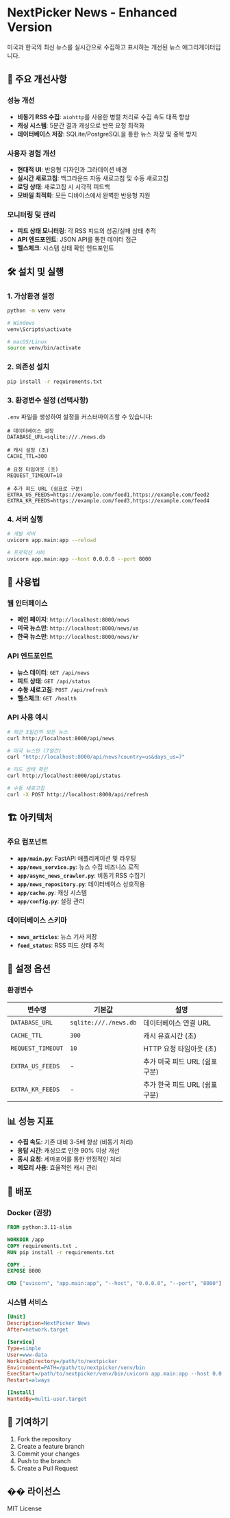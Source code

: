 # NextPicker News - Enhanced Version

미국과 한국의 최신 뉴스를 실시간으로 수집하고 표시하는 개선된 뉴스 애그리게이터입니다.

## 🚀 주요 개선사항

### 성능 개선
- **비동기 RSS 수집**: `aiohttp`를 사용한 병렬 처리로 수집 속도 대폭 향상
- **캐싱 시스템**: 5분간 결과 캐싱으로 반복 요청 최적화
- **데이터베이스 저장**: SQLite/PostgreSQL을 통한 뉴스 저장 및 중복 방지

### 사용자 경험 개선
- **현대적 UI**: 반응형 디자인과 그라데이션 배경
- **실시간 새로고침**: 백그라운드 자동 새로고침 및 수동 새로고침
- **로딩 상태**: 새로고침 시 시각적 피드백
- **모바일 최적화**: 모든 디바이스에서 완벽한 반응형 지원

### 모니터링 및 관리
- **피드 상태 모니터링**: 각 RSS 피드의 성공/실패 상태 추적
- **API 엔드포인트**: JSON API를 통한 데이터 접근
- **헬스체크**: 시스템 상태 확인 엔드포인트

## 🛠 설치 및 실행

### 1. 가상환경 설정
```bash
python -m venv venv

# Windows
venv\Scripts\activate

# macOS/Linux
source venv/bin/activate
```

### 2. 의존성 설치
```bash
pip install -r requirements.txt
```

### 3. 환경변수 설정 (선택사항)
`.env` 파일을 생성하여 설정을 커스터마이즈할 수 있습니다:

```env
# 데이터베이스 설정
DATABASE_URL=sqlite:///./news.db

# 캐시 설정 (초)
CACHE_TTL=300

# 요청 타임아웃 (초)
REQUEST_TIMEOUT=10

# 추가 피드 URL (쉼표로 구분)
EXTRA_US_FEEDS=https://example.com/feed1,https://example.com/feed2
EXTRA_KR_FEEDS=https://example.com/feed3,https://example.com/feed4
```

### 4. 서버 실행
```bash
# 개발 서버
uvicorn app.main:app --reload

# 프로덕션 서버
uvicorn app.main:app --host 0.0.0.0 --port 8000
```

## 📱 사용법

### 웹 인터페이스
- **메인 페이지**: `http://localhost:8000/news`
- **미국 뉴스만**: `http://localhost:8000/news/us`
- **한국 뉴스만**: `http://localhost:8000/news/kr`

### API 엔드포인트
- **뉴스 데이터**: `GET /api/news`
- **피드 상태**: `GET /api/status`
- **수동 새로고침**: `POST /api/refresh`
- **헬스체크**: `GET /health`

### API 사용 예시
```bash
# 최근 3일간의 모든 뉴스
curl http://localhost:8000/api/news

# 미국 뉴스만 (7일간)
curl "http://localhost:8000/api/news?country=us&days_us=7"

# 피드 상태 확인
curl http://localhost:8000/api/status

# 수동 새로고침
curl -X POST http://localhost:8000/api/refresh
```

## 🏗 아키텍처

### 주요 컴포넌트
- **`app/main.py`**: FastAPI 애플리케이션 및 라우팅
- **`app/news_service.py`**: 뉴스 수집 비즈니스 로직
- **`app/async_news_crawler.py`**: 비동기 RSS 수집기
- **`app/news_repository.py`**: 데이터베이스 상호작용
- **`app/cache.py`**: 캐싱 시스템
- **`app/config.py`**: 설정 관리

### 데이터베이스 스키마
- **`news_articles`**: 뉴스 기사 저장
- **`feed_status`**: RSS 피드 상태 추적

## 🔧 설정 옵션

### 환경변수
| 변수명 | 기본값 | 설명 |
|--------|--------|------|
| `DATABASE_URL` | `sqlite:///./news.db` | 데이터베이스 연결 URL |
| `CACHE_TTL` | `300` | 캐시 유효시간 (초) |
| `REQUEST_TIMEOUT` | `10` | HTTP 요청 타임아웃 (초) |
| `EXTRA_US_FEEDS` | - | 추가 미국 피드 URL (쉼표 구분) |
| `EXTRA_KR_FEEDS` | - | 추가 한국 피드 URL (쉼표 구분) |

## 📊 성능 지표

- **수집 속도**: 기존 대비 3-5배 향상 (비동기 처리)
- **응답 시간**: 캐싱으로 인한 90% 이상 개선
- **동시 요청**: 세마포어를 통한 안정적인 처리
- **메모리 사용**: 효율적인 캐시 관리

## 🚀 배포

### Docker (권장)
```dockerfile
FROM python:3.11-slim

WORKDIR /app
COPY requirements.txt .
RUN pip install -r requirements.txt

COPY . .
EXPOSE 8000

CMD ["uvicorn", "app.main:app", "--host", "0.0.0.0", "--port", "8000"]
```

### 시스템 서비스
```ini
[Unit]
Description=NextPicker News
After=network.target

[Service]
Type=simple
User=www-data
WorkingDirectory=/path/to/nextpicker
Environment=PATH=/path/to/nextpicker/venv/bin
ExecStart=/path/to/nextpicker/venv/bin/uvicorn app.main:app --host 0.0.0.0 --port 8000
Restart=always

[Install]
WantedBy=multi-user.target
```

## 🤝 기여하기

1. Fork the repository
2. Create a feature branch
3. Commit your changes
4. Push to the branch
5. Create a Pull Request

## �� 라이선스

MIT License
